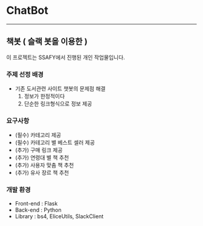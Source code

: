 # ChatBot
---
## 책봇 ( 슬랙 봇을 이용한 )

이 프로젝트는 SSAFY에서 진행된 개인 작업물입니다.

### 주제 선정 배경

* 기존 도서관련 사이트 챗봇의 문제점 해결
    1. 정보가 한정적이다
    2. 단순한 링크형식으로 정보 제공

### 요구사항

* (필수) 카테고리 제공
* (필수) 카테고리 별 베스트 셀러 제공
* (추가) 구매 링크 제공  
* (추가) 연령대 별 책 추천
* (추가) 사용자 맞춤 책 추천
* (추가) 유사 장르 책 추천

### 개발 환경
* Front-end : Flask
* Back-end : Python
* Library : bs4, EliceUtils, SlackClient